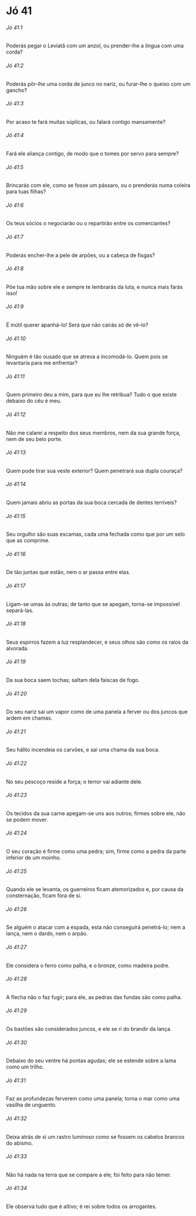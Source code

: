 # Jó 41

###### Jó 41:1

Poderás pegar o Leviatã com um anzol, ou prender-lhe a língua com uma corda?

###### Jó 41:2

Poderás pôr-lhe uma corda de junco no nariz, ou furar-lhe o queixo com um gancho?

###### Jó 41:3

Por acaso te fará muitas súplicas, ou falará contigo mansamente?

###### Jó 41:4

Fará ele aliança contigo, de modo que o tomes por servo para sempre?

###### Jó 41:5

Brincarás com ele, como se fosse um pássaro, ou o prenderás numa coleira para tuas filhas?

###### Jó 41:6

Os teus sócios o negociarão ou o repartirão entre os comerciantes?

###### Jó 41:7

Poderás encher-lhe a pele de arpões, ou a cabeça de fisgas?

###### Jó 41:8

Põe tua mão sobre ele e sempre te lembrarás da luta, e nunca mais farás isso!

###### Jó 41:9

É inútil querer apanhá-lo! Será que não cairás só de vê-lo?

###### Jó 41:10

Ninguém é tão ousado que se atreva a incomodá-lo. Quem pois se levantaria para me enfrentar?

###### Jó 41:11

Quem primeiro deu a mim, para que eu lhe retribua? Tudo o que existe debaixo do céu é meu.

###### Jó 41:12

Não me calarei a respeito dos seus membros, nem da sua grande força, nem de seu belo porte.

###### Jó 41:13

Quem pode tirar sua veste exterior? Quem penetrará sua dupla couraça?

###### Jó 41:14

Quem jamais abriu as portas da sua boca cercada de dentes terríveis?

###### Jó 41:15

Seu orgulho são suas escamas, cada uma fechada como que por um selo que as comprime.

###### Jó 41:16

De tão juntas que estão, nem o ar passa entre elas.

###### Jó 41:17

Ligam-se umas às outras; de tanto que se apegam, torna-se impossível separá-las.

###### Jó 41:18

Seus espirros fazem a luz resplandecer, e seus olhos são como os raios da alvorada.

###### Jó 41:19

Da sua boca saem tochas; saltam dela faíscas de fogo.

###### Jó 41:20

Do seu nariz sai um vapor como de uma panela a ferver ou dos juncos que ardem em chamas.

###### Jó 41:21

Seu hálito incendeia os carvões, e sai uma chama da sua boca.

###### Jó 41:22

No seu pescoço reside a força; o terror vai adiante dele.

###### Jó 41:23

Os tecidos da sua carne apegam-se uns aos outros; firmes sobre ele, não se podem mover.

###### Jó 41:24

O seu coração é firme como uma pedra; sim, firme como a pedra da parte inferior de um moinho.

###### Jó 41:25

Quando ele se levanta, os guerreiros ficam atemorizados e, por causa da consternação, ficam fora de si.

###### Jó 41:26

Se alguém o atacar com a espada, esta não conseguirá penetrá-lo; nem a lança, nem o dardo, nem o arpão.

###### Jó 41:27

Ele considera o ferro como palha, e o bronze, como madeira podre.

###### Jó 41:28

A flecha não o faz fugir; para ele, as pedras das fundas são como palha.

###### Jó 41:29

Os bastões são considerados juncos, e ele se ri do brandir da lança.

###### Jó 41:30

Debaixo do seu ventre há pontas agudas; ele se estende sobre a lama como um trilho.

###### Jó 41:31

Faz as profundezas ferverem como uma panela; torna o mar como uma vasilha de unguento.

###### Jó 41:32

Deixa atrás de si um rastro luminoso como se fossem os cabelos brancos do abismo.

###### Jó 41:33

Não há nada na terra que se compare a ele; foi feito para não temer.

###### Jó 41:34

Ele observa tudo que é altivo; é rei sobre todos os arrogantes.

